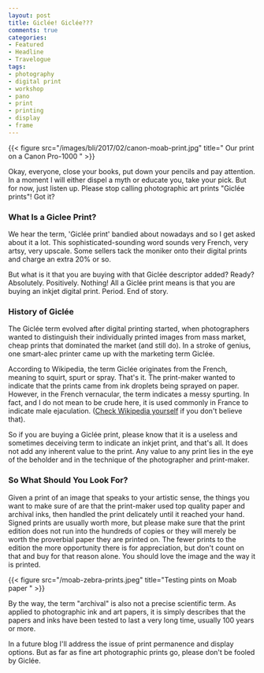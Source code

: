 ```yaml
---
layout: post
title: Giclée! Giclée???
comments: true
categories:
- Featured
- Headline
- Travelogue
tags:
- photography
- digital print
- workshop
- pano
- print
- printing
- display
- frame
---
```


{{< figure src="/images/bli/2017/02/canon-moab-print.jpg" title=" Our print on a Canon Pro-1000  " >}}


Okay, everyone, close your books, put down your pencils and pay attention. In a moment I will either dispel a myth or educate you, take your pick. But for now, just listen up. Please stop calling photographic art prints "Giclée prints"! Got it?

<!--more-->

### What Is a Giclee Print?

We hear the term, 'Giclée print' bandied about nowadays and so I get asked about it a lot. This sophisticated-sounding word sounds very French, very artsy, very upscale. Some sellers tack the moniker onto their digital prints and charge an extra 20% or so. 

But what is it that you are buying with that Giclée descriptor  added? Ready? Absolutely. Positively. Nothing! All a Giclée print means is that you are buying an inkjet digital print. Period. End of story.

### History of Giclée

The Giclée term evolved after digital printing started, when photographers wanted to distinguish their individually printed images from mass market, cheap prints that dominated the market (and still do). In a stroke of genius, one smart-alec printer came up with the marketing term Giclée. 

According to Wikipedia, the term Giclée originates from the French, meaning to squirt, spurt or spray. That's it. The print-maker wanted to indicate that the prints came from ink droplets being sprayed on paper. However, in the French vernacular, the term indicates a messy spurting. In fact, and I do not mean to be crude here, it is used commonly in France to indicate male ejaculation. ([Check Wikipedia yourself](https://en.wikipedia.org/wiki/Gicl%C3%A9e) if you don't believe that). 

So if you are buying a Giclée print, please know that it is a useless and sometimes deceiving term to indicate an inkjet print, and that's all. It does not add any inherent value to the print.  Any value to any print lies in the eye of the beholder and in the technique of the photographer and print-maker. 

### So What Should You Look For?

Given a print of an image that speaks to your artistic sense, the things you want to make sure of are that the print-maker used top quality paper and archival inks, then handled the print delicately until it reached your hand. Signed prints are usually worth more, but please make sure that the print edition does not run into the hundreds of copies or they will merely be worth the proverbial paper they are printed on. The fewer prints to the edition the more opportunity there is for appreciation, but don't count on that and buy for that reason alone. You should love the image and the way it is printed. 

{{< figure src="/moab-zebra-prints.jpeg" title="Testing pints on Moab paper  " >}}

By the way, the term "archival" is also not a precise scientific term. As applied to photographic ink and art papers, it is simply describes that the papers and inks have been tested to last a very long time, usually 100 years or more. 

In a future blog I'll address the issue of print permanence and display options. But as far as fine art photographic prints go, please don't be fooled by Giclée. 





